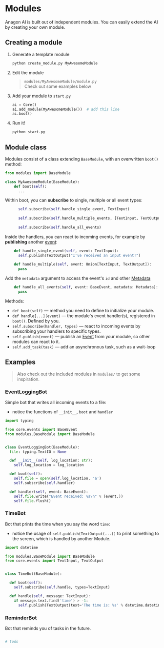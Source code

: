 # Modules

Anagon AI is built out of independent modules.
You can easily extend the AI by creating your own module.

## Creating a module

1. Generate a template module
   ```bash
   python create_module.py MyAwesomeModule
   ```
2. Edit the module   
   > `modules/MyAwesomeModule/module.py`  
   > Check out some examples below
3. Add your module to `start.py`

   ```python
   ai = Core()
   ai.add_module(MyAwesomeModule())  # add this line
   ai.boot()
   ```
4. Run it!  
   ```bash
   python start.py
   ```
## Module class

Modules consist of a class extending `BaseModule`, with an overwritten `boot()` method:


```python
from modules import BaseModule

class MyAwesomeModule(BaseModule):
    def boot(self):
      ...
```

Within boot, you can **subscribe** to single, multiple or all event types:

```python
      self.subscribe(self.handle_single_event, TextInput)
      
      self.subscribe(self.handle_multiple_events, [TextInput, TextOutput])
      
      self.subscribe(self.handle_all_events)
```

Inside the handlers, you can react to incoming events, for example by **publishing** another [event](events.md):

```python
    def handle_single_event(self, event: TextInput):
      self.publish(TextOutput("I've received an input event!")
    
    def handle_multiple(self, event: Union[TextInput, TextOutput]):
      pass
```

Add the `metadata` argument to access the event's `id` and other [Metadata](metadata.md) 

```python
    def handle_all_events(self, event: BaseEvent, metadata: Metadata):
      pass
```


Methods:

- `def boot(self)` &mdash; method you need to define to initialize your module.
- `def handle[...](event)` &mdash; the module's event handler(s), registered in `boot()`. Defined by you.
- `self.subscribe(handler, types)` &mdash; react to incoming events by subscribing your handlers to specific types.
- `self.publish(event)` &mdash; publish an [Event](events.md) from your module, so other modules can react to it.
- `self.add_task(task)` &mdash; add an asynchronous task, such as a wait-loop

## Examples

> Also check out the included modules in `modules/` to get some inspiration. 


### EventLoggingBot

Simple bot that writes all incoming events to a file:

- notice the functions of `__init__`, `boot` and `handler`

```python
import typing

from core.events import BaseEvent
from modules.BaseModule import BaseModule


class EventLoggingBot(BaseModule):
  file: typing.TextIO = None

  def __init__(self, log_location: str):
    self.log_location = log_location

  def boot(self):
    self.file = open(self.log_location, 'a')
    self.subscribe(self.handler)

  def handler(self, event: BaseEvent):
    self.file.write("Event received: %s\n" % (event,))
    self.file.flush()
```

### TimeBot

Bot that prints the time when you say the word `time`:

- notice the usage of `self.publish(TextOutput(...))` to print something to the screen, which is handled by another Module.

```python
import datetime

from modules.BaseModule import BaseModule
from core.events import TextInput, TextOutput


class TimeBot(BaseModule):

  def boot(self):
    self.subscribe(self.handle, types=TextInput)

  def handle(self, message: TextInput):
    if message.text.find('time') > -1:
      self.publish(TextOutput(text='The time is: %s' % datetime.datetime.now().strftime('%H:%M:%S')))
```


### ReminderBot

Bot that reminds you of tasks in the future.

```python

# todo

```

